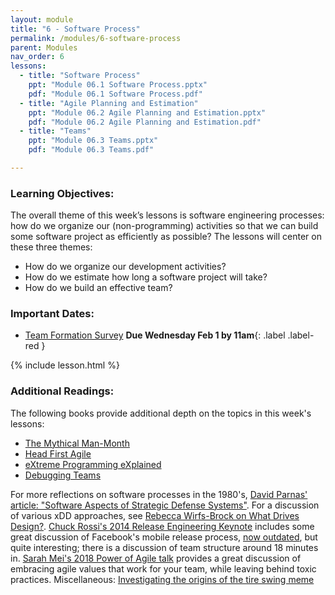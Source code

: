 ```yaml
---
layout: module
title: "6 - Software Process"
permalink: /modules/6-software-process
parent: Modules
nav_order: 6
lessons: 
  - title: "Software Process"
    ppt: "Module 06.1 Software Process.pptx"
    pdf: "Module 06.1 Software Process.pdf"
  - title: "Agile Planning and Estimation"
    ppt: "Module 06.2 Agile Planning and Estimation.pptx"
    pdf: "Module 06.2 Agile Planning and Estimation.pdf"
  - title: "Teams"
    ppt: "Module 06.3 Teams.pptx"
    pdf: "Module 06.3 Teams.pdf"

---
```

### Learning Objectives:
The overall theme of this week’s lessons is software engineering processes: how do we organize our (non-programming) activities so that we can build some software project as efficiently as possible? The lessons will center on these three themes:

  * How do we organize our development activities?
  * How do we estimate how long a software project will take?
  * How do we build an effective team?



### Important Dates:
* [Team Formation Survey](https://northeastern.instructure.com/courses/133054/assignments/1752275) **Due Wednesday Feb 1 by 11am**{: .label .label-red }

{% include lesson.html %}

### Additional Readings:
The following books provide additional depth on the topics in this week's lessons:
* [The Mythical Man-Month](https://learning.oreilly.com/library/view/mythical-man-month-the/0201835959/)
* [Head First Agile](https://learning.oreilly.com/library/view/head-first-agile/9781491944684/)
* [eXtreme Programming eXplained](https://learning.oreilly.com/library/view/extreme-programming-explained/0201616416/)
* [Debugging Teams](https://learning.oreilly.com/library/view/debugging-teams/9781491932049/)

For more reflections on software processes in the 1980's, [David Parnas' article: "Software Aspects of Strategic Defense Systems"](https://web.stanford.edu/class/cs99r/readings/parnas1.pdf). For a discussion of various xDD approaches, see [Rebecca Wirfs-Brock on What Drives Design?](https://vimeo.com/7722463). [Chuck Rossi's 2014 Release Engineering Keynote](https://www.youtube.com/watch?v=Nffzkkdq7GM) includes some great discussion of Facebook's mobile release process, [now outdated](https://research.facebook.com/publications/continuous-deployment-of-mobile-software-at-facebook-showcase/), but quite interesting; there is a discussion of team structure around 18 minutes in. [Sarah Mei's 2018 Power of Agile talk](https://www.youtube.com/watch?v=YL-6RCTywbc) provides a great discussion of embracing agile values that work for your team, while leaving behind toxic practices. Miscellaneous: [Investigating the origins of the tire swing meme](https://www.businessballs.com/amusement-stress-relief/tree-swing-cartoon-pictures-early-versions/)

